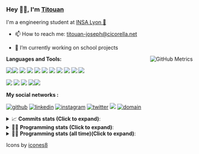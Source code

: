 <!--
**titouan-joseph/titouan-joseph** is a ✨ _special_ ✨ repository because its `README.md` (this file) appears on your GitHub profile.

Here are some ideas to get you started:

- 🔭 I’m currently working on ...
- 🌱 I’m currently learning ...
- 👯 I’m looking to collaborate on ...
- 🤔 I’m looking for help with ...
- 💬 Ask me about ...
- 📫 How to reach me: ...
- 😄 Pronouns: ...
- ⚡ Fun fact: ...
-->

### Hey 👋🏽, I'm [Titouan](https://github.com/Titouan-Joseph) 

I'm a engineering student at  [INSA Lyon 🦏](https://www.insa-lyon.fr/en/)

- 📫 How to reach me: [titouan-joseph@cicorella.net](mailto:titouan-joseph@cicorella.net)
- 🔭 I’m currently working on school projects


  <img align="right" alt="GitHub Metrics" src="https://metrics.lecoq.io/titouan-joseph" />

**Languages and Tools:**

[<img src="https://img.icons8.com/color/48/000000/python.png"/>]()[<img src="https://img.icons8.com/color/48/000000/java-coffee-cup-logo.png"/>]() [<img src="https://img.icons8.com/color/48/000000/c-programming.png"/>]() [<img src="https://img.icons8.com/color/48/000000/javascript.png"/>]() [<img src="https://img.icons8.com/color/48/000000/selenium-test-automation.png"/>]() [<img src="https://img.icons8.com/color/48/000000/git.png"/>]() [<img src="https://img.icons8.com/color/48/000000/console.png"/>]() [<img src="https://img.icons8.com/color/48/000000/android-os.png"/>]() [<img src="https://img.icons8.com/color/48/000000/pycharm.png"/>]() [<img src="https://img.icons8.com/color/48/000000/virtualbox.png"/>]() [<img src="https://img.icons8.com/color/48/000000/windows-10.png"/>]()

[<img src="https://img.icons8.com/color/48/000000/linux.png"/>]() [<img src="https://img.icons8.com/color/48/000000/nginx.png"/>]() [<img src="https://img.icons8.com/color/48/000000/raspberry-pi.png"/>]() [<img src="https://img.icons8.com/color/48/000000/docker.png"/>]()[<img src="https://img.icons8.com/color/48/000000/visual-studio-code-2019.png"/>]()

**My social networks :**

[<img src='https://img.icons8.com/fluent/48/000000/github.png' alt="github">](https://github.com/titouan-joseph)  [<img src='https://img.icons8.com/color/48/000000/linkedin.png' alt='linkedin'>](https://www.linkedin.com/in/titouan-joseph-revol/)  [<img src='https://img.icons8.com/color/48/000000/instagram-new.png' alt='instagram'>](https://www.instagram.com/tit_re/)  [<img src='https://img.icons8.com/color/48/000000/twitter.png' alt='twitter'>](https://twitter.com/josephrevol) [<img src="https://img.icons8.com/color/48/000000/facebook.png"/>](https://www.facebook.com/titre01) [<img src="https://img.icons8.com/fluent/48/000000/domain.png" alt="domain"/>](https://titouan-joseph.cicorella.net)

<details>
 <summary>📈 <b>Commits stats (Click to expand)</b>: </summary>
    <a href="https://sourcerer.io/titouan-joseph"><img src="https://img.shields.io/badge/Python-148%20commits-orange.svg" alt=""></a>
    <a href="https://sourcerer.io/titouan-joseph"><img src="https://img.shields.io/badge/Java-27%20commits-orange.svg" alt=""></a>
    <a href="https://sourcerer.io/titouan-joseph"><img src="https://img.shields.io/badge/C-23%20commits-orange.svg" alt=""></a>
    <a href="https://sourcerer.io/titouan-joseph"><img src="https://img.shields.io/badge/JavaScript-18%20commits-orange.svg" alt=""></a>
</details>


<details>
 <summary>👨‍💻 <b>Programming stats (Click to expand)</b>: </summary>
<!--START_SECTION:waka-->
**🐱 My Github Data** 

> 🏆 265 Contributions in the Year 2021
 > 
> 📦 58.3 kB Used in Github's Storage 
 > 
> 🚫 Not Opted to Hire
 > 
> 📜 28 Public Repositories 
 > 
> 🔑 2 Private Repositories  
 > 
**I'm an Early 🐤** 

```text
🌞 Morning    100 commits    ████░░░░░░░░░░░░░░░░░░░░░   16.47% 
🌆 Daytime    243 commits    ██████████░░░░░░░░░░░░░░░   40.03% 
🌃 Evening    205 commits    ████████░░░░░░░░░░░░░░░░░   33.77% 
🌙 Night      59 commits     ██░░░░░░░░░░░░░░░░░░░░░░░   9.72%

```
📅 **I'm Most Productive on Wednesday** 

```text
Monday       86 commits     ███░░░░░░░░░░░░░░░░░░░░░░   14.17% 
Tuesday      83 commits     ███░░░░░░░░░░░░░░░░░░░░░░   13.67% 
Wednesday    127 commits    █████░░░░░░░░░░░░░░░░░░░░   20.92% 
Thursday     92 commits     ███░░░░░░░░░░░░░░░░░░░░░░   15.16% 
Friday       83 commits     ███░░░░░░░░░░░░░░░░░░░░░░   13.67% 
Saturday     57 commits     ██░░░░░░░░░░░░░░░░░░░░░░░   9.39% 
Sunday       79 commits     ███░░░░░░░░░░░░░░░░░░░░░░   13.01%

```


📊 **This Week I Spent My Time On** 

```text
⌚︎ Time Zone: Europe/Paris

💬 Programming Languages: 
Other                    27 hrs 37 mins      █████████████████████░░░░   85.02% 
Markdown                 1 hr 55 mins        █░░░░░░░░░░░░░░░░░░░░░░░░   5.94% 
YAML                     1 hr 19 mins        █░░░░░░░░░░░░░░░░░░░░░░░░   4.07% 
Docker                   59 mins             ░░░░░░░░░░░░░░░░░░░░░░░░░   3.04% 
Python                   26 mins             ░░░░░░░░░░░░░░░░░░░░░░░░░   1.38%

🔥 Editors: 
Browser                  27 hrs 1 min        ████████████████████░░░░░   83.15% 
VS Code                  4 hrs 27 mins       ███░░░░░░░░░░░░░░░░░░░░░░   13.74% 
WebStorm                 37 mins             ░░░░░░░░░░░░░░░░░░░░░░░░░   1.94% 
Visual Studio            13 mins             ░░░░░░░░░░░░░░░░░░░░░░░░░   0.68% 
Bash                     9 mins              ░░░░░░░░░░░░░░░░░░░░░░░░░   0.5%

🐱‍💻 Projects: 
Stage-DevOps             25 hrs 20 mins      ███████████████████░░░░░░   78.01% 
TELT.DMSTransverse       1 hr 53 mins        █░░░░░░░░░░░░░░░░░░░░░░░░   5.83% 
Transportlc.fr           1 hr 27 mins        █░░░░░░░░░░░░░░░░░░░░░░░░   4.46% 
SPonpremise              1 hr 19 mins        █░░░░░░░░░░░░░░░░░░░░░░░░   4.09% 
Terminal                 53 mins             ░░░░░░░░░░░░░░░░░░░░░░░░░   2.76%

💻 Operating System: 
Windows                  32 hrs 20 mins      █████████████████████████   99.5% 
Linux                    9 mins              ░░░░░░░░░░░░░░░░░░░░░░░░░   0.5%

```

**I Mostly Code in Python** 

```text
Python                   18 repos            ██████████████░░░░░░░░░░░   56.25% 
JavaScript               3 repos             ██░░░░░░░░░░░░░░░░░░░░░░░   9.38% 
HTML                     2 repos             █░░░░░░░░░░░░░░░░░░░░░░░░   6.25% 
C                        2 repos             █░░░░░░░░░░░░░░░░░░░░░░░░   6.25% 
MATLAB                   2 repos             █░░░░░░░░░░░░░░░░░░░░░░░░   6.25%

```



 Last Updated on 01/07/2021
<!--END_SECTION:waka-->

</details>

<details>
 <summary>👨‍💻 <b>Programming stats (all time)(Click to expand)</b>: </summary>
    <img src="https://wakatime.com/share/@titouan_joseph/b2dd01ab-0ae9-45a5-9065-5eef2a205b1c.svg">
    <img src="https://wakatime.com/share/@titouan_joseph/5ef9f0c5-69ff-452c-80a9-909df7152407.svg">
    <img src="https://wakatime.com/share/@titouan_joseph/3989b40d-e2ad-4aeb-8f15-b50171502a9a.svg">
</details>

Icons by [icones8](https://icones8.fr/)
